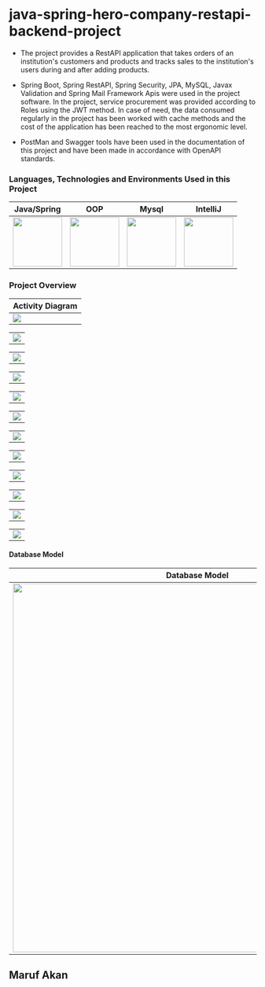 # java-spring-hero-company-restapi-backend-project
- The project provides a RestAPI application that takes orders of an institution's customers and products and tracks sales to the institution's users during and after adding products.

- Spring Boot, Spring RestAPI, Spring Security, JPA, MySQL, Javax Validation and Spring Mail Framework Apis were used in the project software. In the project, service procurement was provided according to Roles using the JWT method. In case of need, the data consumed regularly in the project has been worked with cache methods and the cost of the application has been reached to the most ergonomic level.

- PostMan and Swagger tools have been used in the documentation of this project and have been made in accordance with OpenAPI standards.


### Languages, Technologies and Environments Used in this Project

| Java/Spring  | OOP | Mysql | IntelliJ  
| :------------: | :------------: | :------------: | :------------: |
|<img src="https://www.nisabalci.com/wp-content/uploads/2021/07/springboot.jpg" width="100">|<img src="https://ccweb.imgix.net/https%3A%2F%2Fd3f1iyfxxz8i1e.cloudfront.net%2Fcourses%2Fcourse_image%2F033d2bd4b880.jpg?ar=16%3A9&auto=format&cs=strip&fit=crop&h=380&ixlib=php-3.3.1&w=535&s=396bdea2da23cd72b8c6adf71525ab23" width="100">|<img src="https://d1.awsstatic.com/asset-repository/products/amazon-rds/1024px-MySQL.ff87215b43fd7292af172e2a5d9b844217262571.png" width="100">|<img src="https://www.yazilimevi.com/images/virtuemart/product/JetBrains-IntelliJ-IDEA-Ultimate-2018-indir.png" width="100">|

### Project Overview

| Activity Diagram |
| ------------ |
|<img src="https://github.com/marufakan/java-spring-hero-company-restapi-project/blob/main/img/activityDiagram.png" >|

|  |
| ------------ |
|<img src="https://github.com/marufakan/java-spring-hero-company-restapi-project/blob/main/img/adminau.png" >|


|  |
| ------------ |
|<img src="https://github.com/marufakan/java-spring-hero-company-restapi-project/blob/main/img/customerRegister.png" >|

|  |
| ------------ |
|<img src="https://github.com/marufakan/java-spring-hero-company-restapi-project/blob/main/img/productSave.png" >|

|  |
| ------------ |
|<img src="https://github.com/marufakan/java-spring-hero-company-restapi-project/blob/main/img/productList.png" >|

|  |
| ------------ |
|<img src="https://github.com/marufakan/java-spring-hero-company-restapi-project/blob/main/img/categoryList.png" >|

|  |
| ------------ |
|<img src="https://github.com/marufakan/java-spring-hero-company-restapi-project/blob/main/img/basketSave.png" >|

|  |
| ------------ |
|<img src="https://github.com/marufakan/java-spring-hero-company-restapi-project/blob/main/img/basketList.png" >|

|  |
| ------------ |
|<img src="https://github.com/marufakan/java-spring-hero-company-restapi-project/blob/main/img/orderSave.png" >|

|  |
| ------------ |
|<img src="https://github.com/marufakan/java-spring-hero-company-restapi-project/blob/main/img/orderlist.png" >|

|  |
| ------------ |
|<img src="https://github.com/marufakan/java-spring-hero-company-restapi-project/blob/main/img/listReport.png" >|

|  |
| ------------ |
|<img src="https://github.com/marufakan/java-spring-hero-company-restapi-project/blob/main/img/orderReportList.png" >|



#### Database Model
| Database Model |
| ------------ |
|<img src="https://github.com/marufakan/java-spring-hero-company-restapi-project/blob/main/img/heroDbimg.png" width="750">|

## Maruf Akan
